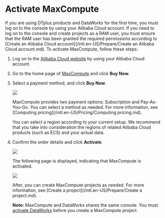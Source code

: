 # Activate MaxCompute

If you are using DTplus products and DataWorks for the first time, you must log on to the console by using your Alibaba Cloud account. If you need to log on to the console and create projects as a RAM user, you must ensure that the RAM user has been granted the required permissions according to [Create an Alibaba Cloud account](/intl.en-US/Prepare/Create an Alibaba Cloud account.md). To activate MaxCompute, follow these steps:

1.  Log on to the [Alibaba Cloud website](https://www.alibabacloud.com/zh) by using your Alibaba Cloud account.

2.  Go to the home page of [MaxCompute](https://www.alibabacloud.com/product/maxcompute) and click **Buy Now**.

3.  Select a payment method, and click **Buy Now**.

    ![](https://static-aliyun-doc.oss-cn-hangzhou.aliyuncs.com/assets/img/en-US/5642659951/p1383.png)

    MaxCompute provides two payment options: Subscription and Pay-As-You-Go. You can select a method as needed. For more information, see [Computing pricing](/intl.en-US/Pricing/Computing pricing.md).

    You can select a region according to your current setup. We recommend that you take into consideration the regions of related Alibaba Cloud products \(such as ECS\) and your actual data.

4.  Confirm the order details and click **Activate**.

    ![](https://static-aliyun-doc.oss-cn-hangzhou.aliyuncs.com/assets/img/en-US/5642659951/p1379.png)

    The following page is displayed, indicating that MaxCompute is activated.

    ![](https://static-aliyun-doc.oss-cn-hangzhou.aliyuncs.com/assets/img/en-US/5642659951/p1382.png)

    After, you can create MaxCompute projects as needed. For more information, see [Create a project](/intl.en-US/Prepare/Create a project.md).

    **Note:** MaxCompute and DataWorks shares the same console. You must [activate DataWorks](https://www.alibabacloud.com/product/ide?spm=a3c0i.7911826.1097638.dnavproductsh3.3a5214b3O5YhZp) before you create a MaxCompute project.


